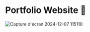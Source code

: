 # Portfolio Website 🤩

![Capture d'écran 2024-12-07 115110](https://github.com/user-attachments/assets/ff09962f-a743-4056-abb0-295cdd1ec862)


